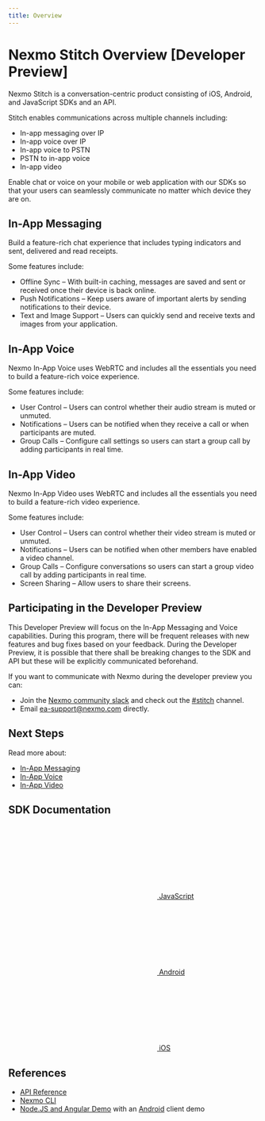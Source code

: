 ```yaml
---
title: Overview
---
```


# Nexmo Stitch Overview [Developer Preview]

Nexmo Stitch is a conversation-centric product consisting of iOS, Android, and JavaScript SDKs and an API.

Stitch enables communications across multiple channels including:

* In-app messaging over IP
* In-app voice over IP
* In-app voice to PSTN
* PSTN to in-app voice
* In-app video

Enable chat or voice on your mobile or web application with our SDKs so that your users can seamlessly communicate no matter which device they are on.

## In-App Messaging

Build a feature-rich chat experience that includes typing indicators and sent, delivered and read receipts.

Some features include:

* Offline Sync – With built-in caching, messages are saved and sent or received once their device is back online.
* Push Notifications – Keep users aware of important alerts by sending notifications to their device.
* Text and Image Support – Users can quickly send and receive texts and images from your application.

## In-App Voice

Nexmo In-App Voice uses WebRTC and includes all the essentials you need to build a feature-rich voice experience.

Some features include:

* User Control – Users can control whether their audio stream is muted or unmuted.
* Notifications  – Users can be notified when they receive a call or when participants are muted.
* Group Calls – Configure call settings so users can start a group call by adding participants in real time.

## In-App Video

Nexmo In-App Video uses WebRTC and includes all the essentials you need to build a feature-rich video experience.

Some features include:

* User Control – Users can control whether their video stream is muted or unmuted.
* Notifications  – Users can be notified when other members have enabled a video channel.
* Group Calls – Configure conversations so users can start a group video call by adding participants in real time.
* Screen Sharing – Allow users to share their screens.

## Participating in the Developer Preview

This Developer Preview will focus on the In-App Messaging and Voice capabilities. During this program, there will be frequent releases with new features and bug fixes based on your feedback. During the Developer Preview, it is possible that there shall be breaking changes to the SDK and API but these will be explicitly communicated beforehand.

If you want to communicate with Nexmo during the developer preview you can:

* Join the [Nexmo community slack](https://developer.nexmo.com/community/slack/) and check out the [#stitch](https://nexmo-community.slack.com/messages/C9H152ATW) channel.
* Email [ea-support@nexmo.com](mailto:ea-support@nexmo.com) directly.

## Next Steps

Read more about:

* [In-App Messaging](/stitch/in-app-messaging/overview)
* [In-App Voice](/stitch/in-app-voice/overview)
* [In-App Video](/stitch/in-app-video/overview)

## SDK Documentation


<div class="Vlt-grid">
  <div class="Vlt-col Vlt-col--center">
    <a href="/sdk/stitch/javascript/" class="Vlt-btn Vlt-btn--tertiary Vlt-btn--large">
      <svg class="Vlt-yellow"><use xlink:href="/symbol/volta-icons.svg#Vlt-icon-js"></use></svg>
      JavaScript
    </a>
  </div>
  <div class="Vlt-col Vlt-col--center">
    <a href="/sdk/stitch/android/" class="Vlt-btn Vlt-btn--tertiary Vlt-btn--large">
      <svg class="Vlt-green-light"><use xlink:href="/symbol/volta-icons.svg#Vlt-icon-android"></use></svg>
      Android
    </a>
  </div>
  <div class="Vlt-col Vlt-col--center">
    <a href="/sdk/stitch/ios/" class="Vlt-btn Vlt-btn--tertiary Vlt-btn--large">
      <svg><use xlink:href="/symbol/volta-icons.svg#Vlt-icon-apple"></use></svg>
      iOS
    </a>
  </div>
</div>

## References

* [API Reference](/api/stitch)
* [Nexmo CLI](https://github.com/nexmo/nexmo-cli/tree/beta)
* [Node.JS and Angular Demo](https://github.com/Nexmo/stitch-demo) with an [Android](https://github.com/Nexmo/stitch-demo-android) client demo

